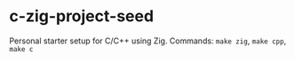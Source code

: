 # c-zig-project-seed

Personal starter setup for C/C++ using Zig. 
Commands: `make zig`, `make cpp`, `make c`

